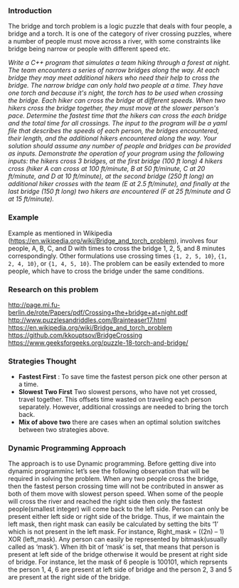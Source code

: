 
### Introduction

The bridge and torch problem is a logic puzzle that deals with four people, a bridge and a torch. It is one of the category of river crossing puzzles, where a number of people must move across a river, with some constraints like  bridge being narrow or people with different speed etc.

*Write a C++ program that simulates a team hiking through a forest at night. The team encounters a series of narrow bridges along the way. At each bridge they may meet additional hikers who need their help to cross the bridge.
The narrow bridge can only hold two people at a time. They have one torch and because it's night, the torch has to be used when crossing the bridge. Each hiker can cross the bridge at different speeds. When two hikers cross the bridge together, they must move at the slower person's pace.
Determine the fastest time that the hikers can cross the each bridge and the total time for all crossings. The input to the program will be a yaml file that describes the speeds of each person, the bridges encountered, their length, and the additional hikers encountered along the way. Your solution should assume any number of people and bridges can be provided as inputs.
Demonstrate the operation of your program using the following inputs: the hikers cross 3 bridges, at the first bridge (100 ft long) 4 hikers cross (hiker A can cross at 100 ft/minute, B at 50 ft/minute, C at 20 ft/minute, and D at 10 ft/minute), at the second bridge (250 ft long) an additional hiker crosses with the team (E at 2.5 ft/minute), and finally at the last bridge (150 ft long) two hikers are encountered (F at 25 ft/minute and G at 15 ft/minute).*

### Example
Example as mentioned in Wikipedia (https://en.wikipedia.org/wiki/Bridge_and_torch_problem), involves four people, A, B, C, and D with times to cross the bridge 1, 2, 5, and 8 minutes correspondingly. Other formulations use crossing times `{1, 2, 5, 10}`, `{1, 2, 4, 10}`, or `{1, 4, 5, 10}`. The problem can be easily extended to more people, which have to cross the bridge under the same conditions.

### Research on this problem
http://page.mi.fu-berlin.de/rote/Papers/pdf/Crossing+the+bridge+at+night.pdf
http://www.puzzlesandriddles.com/Brainteaser17.html
https://en.wikipedia.org/wiki/Bridge_and_torch_problem
https://github.com/kkouptsov/BridgeCrossing
https://www.geeksforgeeks.org/puzzle-18-torch-and-bridge/


### Strategies Thought
* __Fastest First__ : 
        To save time the  fastest person pick one other person at a time.
* __Slowest Two First__
        Two slowest persons, who have not yet crossed, travel together. This offsets time wasted on traveling each person separately. However, additional crossings are needed to bring the torch back. 
* __Mix of above two__
    there are cases when an optimal solution switches between two strategies above.

### Dynamic  Programming Approach 
The approach is to use Dynamic programming. Before getting dive into dynamic programminc let’s see the following observation that will be required in solving the problem. When any two people cross the bridge, then the fastest person crossing time will not be contributed in answer as both of them move with slowest person speed. When some of the people will cross the river and reached the right side then only the fastest people(smallest integer) will come back to the left side.
Person can only be present either left side or right side of the bridge. Thus, if we maintain the left mask, then right mask can easily be calculated by setting the bits ‘1’ which is not present in the left mask. For instance, Right_mask = ((2n) – 1) XOR (left_mask).
Any person can easily be represented by bitmask(usually called as ‘mask’). When ith bit of ‘mask’ is set, that means that person is present at left side of the bridge otherwise it would be present at right side of bridge. For instance, let the mask of 6 people is 100101, which reprsents the person 1, 4, 6 are present at left side of bridge and the person 2, 3 and 5 are present at the right side of the bridge.


